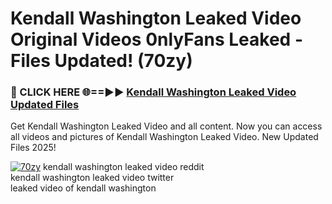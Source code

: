 # Kendall Washington Leaked Video Original Videos 0nlyFans Leaked - Files Updated! (70zy)

<h3>🔴 CLICK HERE 🌐==►► <a href="https://tinyurl.com/3hn5wdd3" rel="nofollow">Kendall Washington Leaked Video Updated Files</a></h3>

Get Kendall Washington Leaked Video and all content. Now you can access all videos and pictures of Kendall Washington Leaked Video. New Updated Files 2025!

[![70zy](https://i.imgur.com/4HnBqBT.gif)](https://tinyurl.com/3hn5wdd3)
kendall washington leaked video reddit<br>
kendall washington leaked video twitter<br>
leaked video of kendall washington
